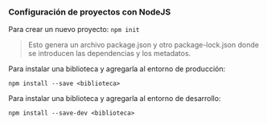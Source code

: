 ### Configuración de proyectos con NodeJS

Para crear un nuevo proyecto: `npm init`
>Esto genera un archivo package.json y otro package-lock.json donde se introducen las dependencias y los metadatos.

Para instalar una biblioteca y agregarla al entorno de producción:
```
npm install --save <biblioteca>
```

Para instalar una biblioteca y agregarla al entorno de desarrollo:
```
npm install --save-dev <biblioteca>
```


